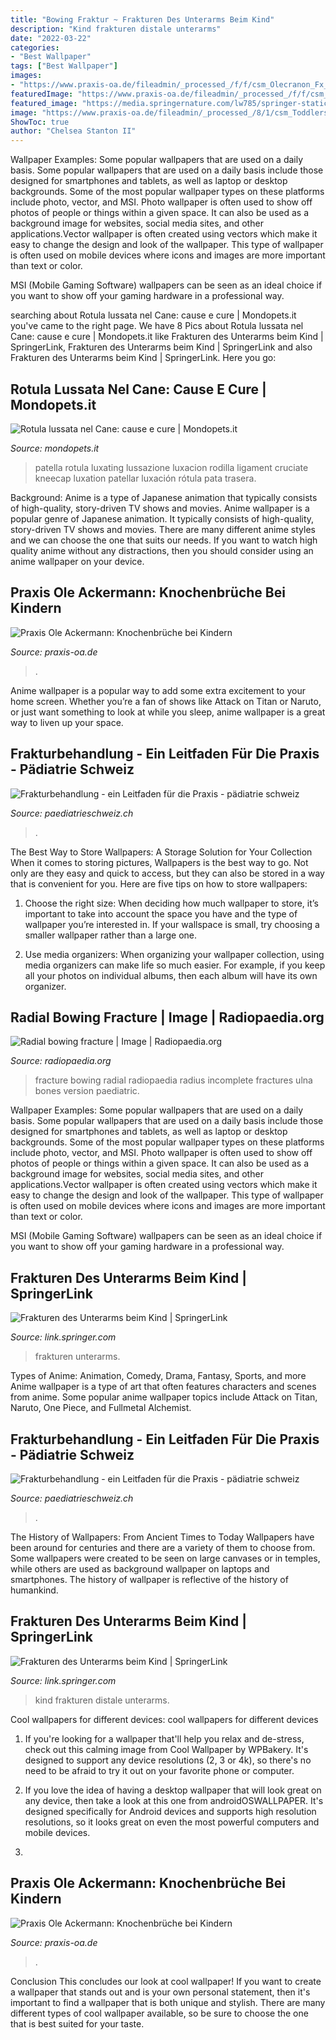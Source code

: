 ```yaml
---
title: "Bowing Fraktur ~ Frakturen Des Unterarms Beim Kind"
description: "Kind frakturen distale unterarms"
date: "2022-03-22"
categories:
- "Best Wallpaper"
tags: ["Best Wallpaper"]
images:
- "https://www.praxis-oa.de/fileadmin/_processed_/f/f/csm_Olecranon_Fx_Kind_rö_10b6e3d24e.jpg"
featuredImage: "https://www.praxis-oa.de/fileadmin/_processed_/f/f/csm_Olecranon_Fx_Kind_rö_10b6e3d24e.jpg"
featured_image: "https://media.springernature.com/lw785/springer-static/image/art%3A10.1007%2Fs10039-013-1988-8/MediaObjects/10039_2013_1988_Fig1_HTML.jpg"
image: "https://www.praxis-oa.de/fileadmin/_processed_/8/1/csm_Toddlers_fracture_rö_1_ac18893c05.jpg"
ShowToc: true
author: "Chelsea Stanton II"
---
```



Wallpaper Examples: Some popular wallpapers that are used on a daily basis.
Some popular wallpapers that are used on a daily basis include those designed for smartphones and tablets, as well as laptop or desktop backgrounds. Some of the most popular wallpaper types on these platforms include photo, vector, and MSI. 
Photo wallpaper is often used to show off photos of people or things within a given space. It can also be used as a background image for websites, social media sites, and other applications.Vector wallpaper is often created using vectors which make it easy to change the design and look of the wallpaper. This type of wallpaper is often used on mobile devices where icons and images are more important than text or color. 

MSI (Mobile Gaming Software) wallpapers can be seen as an ideal choice if you want to show off your gaming hardware in a professional way.

	

		
searching about Rotula lussata nel Cane: cause e cure | Mondopets.it you've came to the right page. We have 8 Pics about Rotula lussata nel Cane: cause e cure | Mondopets.it like Frakturen des Unterarms beim Kind | SpringerLink, Frakturen des Unterarms beim Kind | SpringerLink and also Frakturen des Unterarms beim Kind | SpringerLink. Here you go:
		
    
## Rotula Lussata Nel Cane: Cause E Cure | Mondopets.it

<img loading=lazy src="https://www.mondopets.it/images/tag/784/f_14769437979_l.jpg" onerror="this.onerror=null;this.src='https://tse4.mm.bing.net/th?id=OIP.Rc3gOkVCm30UQ2mCzsQlegHaE8&amp;pid=15.1';" alt="Rotula lussata nel Cane: cause e cure | Mondopets.it">

_Source: mondopets.it_

>patella rotula luxating lussazione luxacion rodilla ligament cruciate kneecap luxation patellar luxación rótula pata trasera. 

	

Background: Anime is a type of Japanese animation that typically consists of high-quality, story-driven TV shows and movies.
Anime wallpaper is a popular genre of Japanese animation. It typically consists of high-quality, story-driven TV shows and movies. There are many different anime styles and we can choose the one that suits our needs. If you want to watch high quality anime without any distractions, then you should consider using an anime wallpaper on your device.

    
## Praxis Ole Ackermann: Knochenbrüche Bei Kindern

<img loading=lazy src="https://www.praxis-oa.de/fileadmin/_processed_/8/1/csm_Toddlers_fracture_rö_1_ac18893c05.jpg" onerror="this.onerror=null;this.src='https://tse3.mm.bing.net/th?id=OIP.1YnTgeRHEbezRwT_-sKBYgAAAA&amp;pid=15.1';" alt="Praxis Ole Ackermann: Knochenbrüche bei Kindern">

_Source: praxis-oa.de_

>. 

	

Anime wallpaper is a popular way to add some extra excitement to your home screen. Whether you’re a fan of shows like Attack on Titan or Naruto, or just want something to look at while you sleep, anime wallpaper is a great way to liven up your space.

    
## Frakturbehandlung - Ein Leitfaden Für Die Praxis - Pädiatrie Schweiz

<img loading=lazy src="https://paediatrieschweiz.imgix.net/production/uploads/2019/05/Abb6_SALTER-HARRIS.png?auto=compress%2Cformat&amp;blur=1000&amp;ch=Save-Data&amp;colorquant=256&amp;dpr=4&amp;duotone-alpha=100&amp;fit=max&amp;ht=0&amp;px=60&amp;sepia=0&amp;w=752&amp;s=6eac49ebd4770d9a0b3a510d2b9392e1" onerror="this.onerror=null;this.src='https://tse3.mm.bing.net/th?id=OIP.my7sXiWfcFyrFaUwCx8ZpQHaCN&amp;pid=15.1';" alt="Frakturbehandlung - ein Leitfaden für die Praxis - pädiatrie schweiz">

_Source: paediatrieschweiz.ch_

>. 

	

The Best Way to Store Wallpapers: A Storage Solution for Your Collection
When it comes to storing pictures, Wallpapers is the best way to go. Not only are they easy and quick to access, but they can also be stored in a way that is convenient for you. Here are five tips on how to store wallpapers:
1) Choose the right size: When deciding how much wallpaper to store, it’s important to take into account the space you have and the type of wallpaper you’re interested in. If your wallspace is small, try choosing a smaller wallpaper rather than a large one.

2) Use media organizers: When organizing your wallpaper collection, using media organizers can make life so much easier. For example, if you keep all your photos on individual albums, then each album will have its own organizer.

    
## Radial Bowing Fracture | Image | Radiopaedia.org

<img loading=lazy src="https://images.radiopaedia.org/images/21180032/69e75ae49fb3925a2c349a347c97fa.jpg" onerror="this.onerror=null;this.src='https://tse1.mm.bing.net/th?id=OIP.Kt8eX4TEIFNgQlQ3jR815AHaJS&amp;pid=15.1';" alt="Radial bowing fracture | Image | Radiopaedia.org">

_Source: radiopaedia.org_

>fracture bowing radial radiopaedia radius incomplete fractures ulna bones version paediatric. 

	

Wallpaper Examples: Some popular wallpapers that are used on a daily basis.
Some popular wallpapers that are used on a daily basis include those designed for smartphones and tablets, as well as laptop or desktop backgrounds. Some of the most popular wallpaper types on these platforms include photo, vector, and MSI. 
Photo wallpaper is often used to show off photos of people or things within a given space. It can also be used as a background image for websites, social media sites, and other applications.Vector wallpaper is often created using vectors which make it easy to change the design and look of the wallpaper. This type of wallpaper is often used on mobile devices where icons and images are more important than text or color. 

MSI (Mobile Gaming Software) wallpapers can be seen as an ideal choice if you want to show off your gaming hardware in a professional way.

    
## Frakturen Des Unterarms Beim Kind | SpringerLink

<img loading=lazy src="https://media.springernature.com/lw785/springer-static/image/art%3A10.1007%2Fs10039-013-1988-8/MediaObjects/10039_2013_1988_Fig3_HTML.jpg" onerror="this.onerror=null;this.src='https://tse4.mm.bing.net/th?id=OIP.ozIqQ4y68AAEw0Vnhv_u8QHaHa&amp;pid=15.1';" alt="Frakturen des Unterarms beim Kind | SpringerLink">

_Source: link.springer.com_

>frakturen unterarms. 

	

Types of Anime: Animation, Comedy, Drama, Fantasy, Sports, and more
Anime wallpaper is a type of art that often features characters and scenes from anime. Some popular anime wallpaper topics include Attack on Titan, Naruto, One Piece, and Fullmetal Alchemist.

    
## Frakturbehandlung - Ein Leitfaden Für Die Praxis - Pädiatrie Schweiz

<img loading=lazy src="https://paediatrieschweiz.imgix.net/production/uploads/2019/05/Abb7a_inkompletteFrakturen.png?auto=compress%2Cformat&amp;blur=1000&amp;ch=Save-Data&amp;colorquant=256&amp;dpr=4&amp;duotone-alpha=100&amp;fit=max&amp;ht=0&amp;px=60&amp;sepia=0&amp;w=752&amp;s=57efb0980f93c0a8899cb0a30a05f4f7" onerror="this.onerror=null;this.src='https://tse2.mm.bing.net/th?id=OIP.pxqua8i6L1UT5rt8OLIqIQHaEQ&amp;pid=15.1';" alt="Frakturbehandlung - ein Leitfaden für die Praxis - pädiatrie schweiz">

_Source: paediatrieschweiz.ch_

>. 

	

The History of Wallpapers: From Ancient Times to Today
Wallpapers have been around for centuries and there are a variety of them to choose from. Some wallpapers were created to be seen on large canvases or in temples, while others are used as background wallpaper on laptops and smartphones. The history of wallpaper is reflective of the history of humankind.

    
## Frakturen Des Unterarms Beim Kind | SpringerLink

<img loading=lazy src="https://media.springernature.com/lw785/springer-static/image/art%3A10.1007%2Fs10039-013-1988-8/MediaObjects/10039_2013_1988_Fig1_HTML.jpg" onerror="this.onerror=null;this.src='https://tse4.mm.bing.net/th?id=OIP.I-zQ9OEHT9Q5LeFnzkbCVQHaEZ&amp;pid=15.1';" alt="Frakturen des Unterarms beim Kind | SpringerLink">

_Source: link.springer.com_

>kind frakturen distale unterarms. 

	

Cool wallpapers for different devices:
cool wallpapers for different devices 

1. If you're looking for a wallpaper that'll help you relax and de-stress, check out this calming image from Cool Wallpaper by WPBakery. It's designed to support any device resolutions (2, 3 or 4k), so there's no need to be afraid to try it out on your favorite phone or computer.

2. If you love the idea of having a desktop wallpaper that will look great on any device, then take a look at this one from androidOSWALLPAPER. It's designed specifically for Android devices and supports high resolution resolutions, so it looks great on even the most powerful computers and mobile devices.

3.

    
## Praxis Ole Ackermann: Knochenbrüche Bei Kindern

<img loading=lazy src="https://www.praxis-oa.de/fileadmin/_processed_/f/f/csm_Olecranon_Fx_Kind_rö_10b6e3d24e.jpg" onerror="this.onerror=null;this.src='https://tse3.mm.bing.net/th?id=OIP.290z7yl6UIA8LML0UEEkKAHaG9&amp;pid=15.1';" alt="Praxis Ole Ackermann: Knochenbrüche bei Kindern">

_Source: praxis-oa.de_

>. 

	

Conclusion
This concludes our look at cool wallpaper! If you want to create a wallpaper that stands out and is your own personal statement, then it's important to find a wallpaper that is both unique and stylish. There are many different types of cool wallpaper available, so be sure to choose the one that is best suited for your taste.

